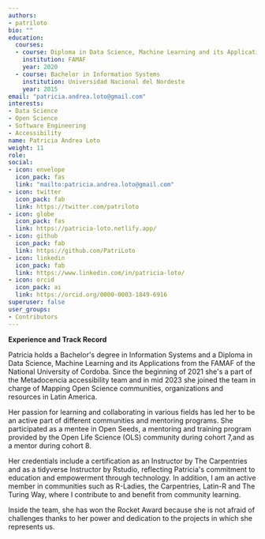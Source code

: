 ```yaml
---
authors:
- patriloto
bio: ""
education:
  courses:
  - course: Diploma in Data Science, Machine Learning and its Applications.
    institution: FAMAF 
    year: 2020
  - course: Bachelor in Information Systems
    institution: Universidad Nacional del Nordeste 
    year: 2015
email: "patricia.andrea.loto@gmail.com"
interests:
- Data Science
- Open Science
- Software Engineering
- Accessibility
name: Patricia Andrea Loto
weight: 11
role:
social:
- icon: envelope
  icon_pack: fas
  link: "mailto:patricia.andrea.loto@gmail.com"
- icon: twitter
  icon_pack: fab
  link: https://twitter.com/patriloto
- icon: globe
  icon_pack: fas
  link: https://patricia-loto.netlify.app/
- icon: github
  icon_pack: fab
  link: https://github.com/PatriLoto
- icon: linkedin
  icon_pack: fab
  link: https://www.linkedin.com/in/patricia-loto/
- icon: orcid
  icon_pack: ai
  link: https://orcid.org/0000-0003-1849-6916
superuser: false
user_groups:
- Contributors
---
```


**Experience and Track Record**

Patricia holds a Bachelor's degree in Information Systems and a Diploma in Data Science, Machine Learning and its Applications from the FAMAF of the National University of Cordoba. Since the beginning of 2021 she's a part of the Metadocencia accessibility team and in mid 2023 she joined the team in charge of Mapping Open Science communities, organizations and resources in Latin America. 

Her passion for learning and collaborating in various fields has led her to be an active part of different communities and mentoring programs. She participated as a mentee in Open Seeds, a mentoring and training program provided by the Open Life Science (OLS) community during cohort 7,and as a mentor during cohort 8. 

Her credentials include a certification as an Instructor by The Carpentries and as a tidyverse Instructor by Rstudio, reflecting Patricia's commitment to education and empowerment through technology. In addition, I am an active member in communities such as R-Ladies, the Carpentries, Latin-R and The Turing Way, where I contribute to and benefit from community learning.

Inside the team, she has won the Rocket Award because she is not afraid of challenges thanks to her power and dedication to the projects in which she represents us.
